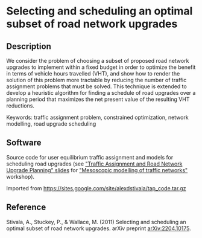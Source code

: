 # Selecting and scheduling an optimal subset of road network upgrades

## Description

We consider the problem of choosing a subset of proposed road network upgrades to implement within a fixed budget in order to optimize the benefit in terms of vehicle hours travelled (VHT), and show how to render the solution of this problem more tractable by reducing the number of traffic assignment problems that must be solved. This technique is extended to develop a heuristic algorithm for finding a schedule of road upgrades over a planning period that maximizes the net present value of the resulting VHT reductions.

Keywords: traffic assignment problem, constrained optimization, network modelling, road upgrade scheduling

## Software

Source code for user equilibrium traffic assignment and models for scheduling road upgrades (see ["Traffic Assignment and Road Network Upgrade Planning" slides](https://docs.google.com/viewer?a=v&amp;pid=explorer&amp;chrome=true&amp;srcid=0B_TC6OtbEYXQNzBmZjkyZmYtNWE4ZS00MTIyLThiNTItZDE0NWE0YjA1NzNh&amp;hl=en_US) for ["Mesoscopic modelling of traffic networks"](https://sites.google.com/site/mesotraffic/program) workshop).

Imported from https://sites.google.com/site/alexdstivala/tap_code.tar.gz

## Reference

Stivala, A., Stuckey, P., & Wallace, M. (2011)  Selecting and scheduling an optimal subset of road network upgrades. arXiv preprint [arXiv:2204.10175](https://arxiv.org/abs/2204.10175).
